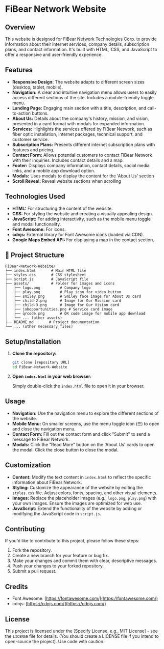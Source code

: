 # FiBear Network Website

## Overview

This website is designed for FiBear Network Technologies Corp. to provide information about their internet services, company details, subscription plans, and contact information.  It's built with HTML, CSS, and JavaScript to offer a responsive and user-friendly experience.

## Features

*   **Responsive Design:**  The website adapts to different screen sizes (desktop, tablet, mobile).
*   **Navigation:**  A clear and intuitive navigation menu allows users to easily access different sections of the site.  Includes a mobile-friendly toggle menu.
*   **Landing Page:**  Engaging main section with a title, description, and call-to-action buttons.
*   **About Us:**  Details about the company's history, mission, and vision, presented in a card format with modals for expanded information.
*   **Services:**  Highlights the services offered by FiBear Network, such as fiber optic installation, internet packages, technical support, and customer service.
*   **Subscription Plans:**  Presents different internet subscription plans with features and pricing.
*   **Contact Form:**  Allows potential customers to contact FiBear Network with their inquiries.  Includes contact details and a map.
*   **Footer:**  Displays company information, contact details, social media links, and a mobile app download option.
*   **Modals:** Uses modals to display the content for the 'About Us' section
*	**Scroll Reveal:** Reveal website sections when scrolling

## Technologies Used

*   **HTML:**  For structuring the content of the website.
*   **CSS:**  For styling the website and creating a visually appealing design.
*   **JavaScript:**  For adding interactivity, such as the mobile menu toggle and modal functionality.
*   **Font Awesome:** For icons.
*   **cdnjs:**  External library for Font Awesome icons (loaded via CDN).
*   **Google Maps Embed API:** For displaying a map in the contact section.

## 📂 Project Structure
```
FiBear-Network-Website/
├── index.html       # Main HTML file
├── styles.css       # CSS stylesheet
├── script.js        # JavaScript file
├── assets/          # Folder for images and icons
│   ├── logo.png         # Company logo
│   ├── play.png         # Play icon for video button
│   ├── smiley.png       # Smiley face image for About Us card
│   ├── child-2.png      # Image for Our Mission card
│   ├── child-3.png      # Image for Our Vision card
│   ├── jobopportunities.png # Service card image
│   ├── qrcode.png       # QR code image for mobile app download
│   └── ... (other assets)
├── README.md       # Project documentation
└── ... (other necessary files)
```

## Setup/Installation

1.  **Clone the repository:**

    ```bash
    git clone [repository URL]
    cd FiBear-Network-Website
    ```

2.  **Open `index.html` in your web browser:**

    Simply double-click the `index.html` file to open it in your browser.

## Usage

*   **Navigation:** Use the navigation menu to explore the different sections of the website.
*   **Mobile Menu:** On smaller screens, use the menu toggle icon (☰) to open and close the navigation menu.
*   **Contact Form:** Fill out the contact form and click "Submit" to send a message to FiBear Network.
*   **Modals:** Click the "Read More" button on the 'About Us' cards to open the modal. Click the close button to close the modal.

## Customization

*   **Content:**  Modify the text content in `index.html` to reflect the specific information about FiBear Network.
*   **Styling:**  Customize the appearance of the website by editing the `styles.css` file.  Adjust colors, fonts, spacing, and other visual elements.
*   **Images:**  Replace the placeholder images (e.g., `logo.png`, `play.png`) with your own images.  Ensure the images are optimized for web use.
*   **JavaScript:**  Extend the functionality of the website by adding or modifying the JavaScript code in `script.js`.

## Contributing

If you'd like to contribute to this project, please follow these steps:

1.  Fork the repository.
2.  Create a new branch for your feature or bug fix.
3.  Make your changes and commit them with clear, descriptive messages.
4.  Push your changes to your forked repository.
5.  Submit a pull request.

## Credits

*   Font Awesome: [https://fontawesome.com/](https://fontawesome.com/)
*   cdnjs: [https://cdnjs.com/](https://cdnjs.com/)

## License

This project is licensed under the [Specify License, e.g., MIT License] - see the `LICENSE` file for details.  (You should create a LICENSE file if you intend to open-source the project).
Use code with caution.

